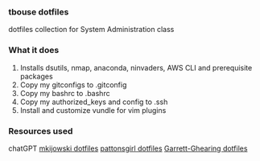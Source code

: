 ### tbouse dotfiles
dotfiles collection for System Administration class
### What it does

 1. Installs dsutils, nmap, anaconda, ninvaders, AWS CLI and prerequisite packages
 2. Copy my gitconfigs to .gitconfig
 3. Copy my bashrc to .bashrc
 4. Copy my authorized_keys and config to .ssh
 5. Install and customize vundle for vim plugins

### Resources used
chatGPT
[mkijowski dotfiles](https://github.com/mkijowski/dotfiles/tree/master)
[pattonsgirl dotfiles](https://github.com/pattonsgirl/dotfiles)
[Garrett-Ghearing dotfiles](https://github.com/Garrett-Ghearing/dotfiles)